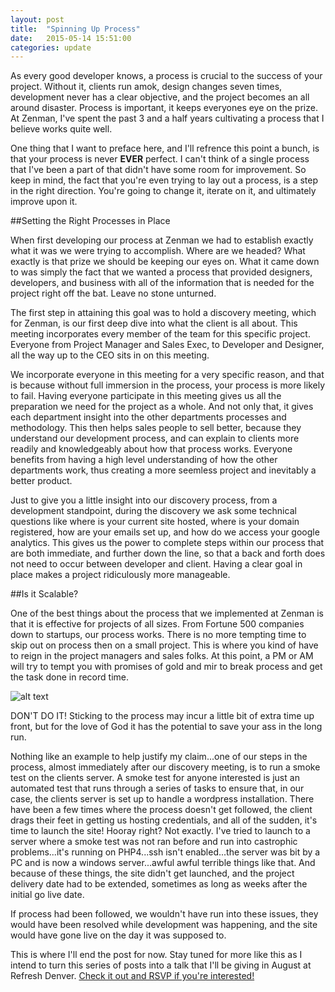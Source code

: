 ```yaml
---
layout: post
title:  "Spinning Up Process"
date:   2015-05-14 15:51:00
categories: update
---
```

As every good developer knows, a process is crucial to the success of your project. Without it, clients run amok, design changes seven times, development never has a clear objective, and the project becomes an all around disaster. Process is important, it keeps everyones eye on the prize. At Zenman, I've spent the past 3 and a half years cultivating a process that I believe works quite well.

One thing that I want to preface here, and I'll refrence this point a bunch, is that your process is never **EVER** perfect. I can't think of a single process that I've been a part of that didn't have some room for improvement. So keep in mind, the fact that you're even trying to lay out a process, is a step in the right direction. You're going to change it, iterate on it, and ultimately improve upon it.

##Setting the Right Processes in Place

When first developing our process at Zenman we had to establish exactly what it was we were trying to accomplish. Where are we headed? What exactly is that prize we should be keeping our eyes on. What it came down to was simply the fact that we wanted a process that provided designers, developers, and business with all of the information that is needed for the project right off the bat. Leave no stone unturned. 

The first step in attaining this goal was to hold a discovery meeting, which for Zenman, is our first deep dive into what the client is all about. This meeting incorporates every member of the team for this specific project. Everyone from Project Manager and Sales Exec, to Developer and Designer, all the way up to the CEO sits in on this meeting.

We incorporate everyone in this meeting for a very specific reason, and that is because without full immersion in the process, your process is more likely to fail. Having everyone participate in this meeting gives us all the preparation we need for the project as a whole. And not only that, it gives each department insight into the other departments processes and methodology. This then helps sales people to sell better, because they understand our development process, and can explain to clients more readily and knowledgeably about how that process works. Everyone benefits from having a high level understanding of how the other departments work, thus creating a more seemless project and inevitably a better product.

Just to give you a little insight into our discovery process, from a development standpoint, during the discovery we ask some technical questions like where is your current site hosted, where is your domain registered, how are your emails set up, and how do we access your google analytics. This gives us the power to complete steps within our process that are both immediate, and further down the line, so that a back and forth does not need to occur between developer and client. Having a clear goal in place makes a project ridiculously more manageable.

##Is it Scalable?

One of the best things about the process that we implemented at Zenman is that it is effective for projects of all sizes. From Fortune 500 companies down to startups, our process works. There is no more tempting time to skip out on process then on a small project. This is where you kind of have to reign in the project managers and sales folks. At this point, a PM or AM will try to tempt you with promises of gold and mir to break process and get the task done in record time.

![alt text](http://bukk.it/noooooooooo.gif "noooooooooo")

DON'T DO IT! Sticking to the process may incur a little bit of extra time up front, but for the love of God it has the potential to save your ass in the long run.

Nothing like an example to help justify my claim...one of our steps in the process, almost immediately after our discovery meeting, is to run a smoke test on the clients server. A smoke test for anyone interested is just an automated test that runs through a series of tasks to ensure that, in our case, the clients server is set up to handle a wordpress installation. There have been a few times where the process doesn't get followed, the client drags their feet in getting us hosting credentials, and all of the sudden, it's time to launch the site! Hooray right? Not exactly. I've tried to launch to a server where a smoke test was not ran before and run into castrophic problems...it's running on PHP4...ssh isn't enabled...the server was bit by a PC and is now a windows server...awful awful terrible things like that. And because of these things, the site didn't get launched, and the project delivery date had to be extended, sometimes as long as weeks after the initial go live date.

If process had been followed, we wouldn't have run into these issues, they would have been resolved while development was happening, and the site would have gone live on the day it was supposed to.

This is where I'll end the post for now. Stay tuned for more like this as I intend to turn this series of posts into a talk that I'll be giving in August at Refresh Denver. [Check it out and RSVP if you're interested!](http://www.meetup.com/refreshdenver/events/219844847/)